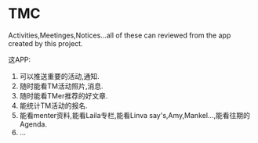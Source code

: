 # TMC
Activities,Meetinges,Notices...all of these can reviewed from the app created by this project.

这APP:
1. 可以推送重要的活动,通知.
2. 随时能看TM活动照片,消息.
3. 随时能看TMer推荐的好文章.
4. 能统计TM活动的报名.
5. 能看menter资料,能看Laila专栏,能看Linva say's,Amy,Mankel...,能看往期的Agenda.
6. ...
